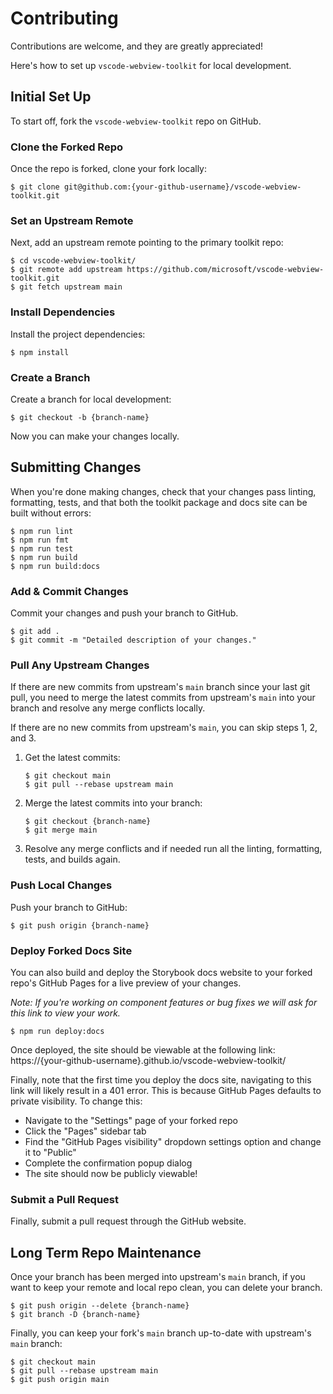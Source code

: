 # Contributing

Contributions are welcome, and they are greatly appreciated!

Here's how to set up `vscode-webview-toolkit` for local development.

## Initial Set Up

To start off, fork the `vscode-webview-toolkit` repo on GitHub.

### Clone the Forked Repo

Once the repo is forked, clone your fork locally:

```
$ git clone git@github.com:{your-github-username}/vscode-webview-toolkit.git
```

### Set an Upstream Remote

Next, add an upstream remote pointing to the primary toolkit repo:

```
$ cd vscode-webview-toolkit/
$ git remote add upstream https://github.com/microsoft/vscode-webview-toolkit.git
$ git fetch upstream main
```

### Install Dependencies

Install the project dependencies:

```
$ npm install
```

### Create a Branch

Create a branch for local development:

```
$ git checkout -b {branch-name}
```

Now you can make your changes locally.

## Submitting Changes

When you're done making changes, check that your changes pass linting, formatting, tests, and that both the toolkit package and docs site can be built without errors:

```
$ npm run lint
$ npm run fmt
$ npm run test
$ npm run build
$ npm run build:docs
```

### Add & Commit Changes

Commit your changes and push your branch to GitHub.

```
$ git add .
$ git commit -m "Detailed description of your changes."
```

### Pull Any Upstream Changes

If there are new commits from upstream's `main` branch since your last git pull, you need
to merge the latest commits from upstream's `main` into your branch and resolve any
merge conflicts locally.

If there are no new commits from upstream's `main`, you can skip steps 1, 2, and 3.

1. Get the latest commits:

    ```
    $ git checkout main
    $ git pull --rebase upstream main
    ```

2. Merge the latest commits into your branch:

    ```
    $ git checkout {branch-name}
    $ git merge main
    ```

3. Resolve any merge conflicts and if needed run all the linting, formatting, tests, and builds again.

### Push Local Changes

Push your branch to GitHub:

```
$ git push origin {branch-name}
```

### Deploy Forked Docs Site

You can also build and deploy the Storybook docs website to your forked repo's GitHub Pages for a live preview of your changes.

_Note: If you're working on component features or bug fixes we will ask for this link to view your work._

```
$ npm run deploy:docs
```

Once deployed, the site should be viewable at the following link: https://{your-github-username}.github.io/vscode-webview-toolkit/

Finally, note that the first time you deploy the docs site, navigating to this link will likely result in a 401 error. This is because GitHub Pages defaults to private visibility. To change this:

-   Navigate to the "Settings" page of your forked repo
-   Click the "Pages" sidebar tab
-   Find the "GitHub Pages visibility" dropdown settings option and change it to "Public"
-   Complete the confirmation popup dialog
-   The site should now be publicly viewable!

### Submit a Pull Request

Finally, submit a pull request through the GitHub website.

## Long Term Repo Maintenance

Once your branch has been merged into upstream's `main` branch, if you want to keep your remote and local repo clean, you can delete your branch.

```
$ git push origin --delete {branch-name}
$ git branch -D {branch-name}
```

Finally, you can keep your fork's `main` branch up-to-date with upstream's `main` branch:

```
$ git checkout main
$ git pull --rebase upstream main
$ git push origin main
```
